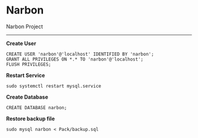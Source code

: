 # Narbon

Narbon Project

---

**Create User**
```mysql
CREATE USER 'narbon'@'localhost' IDENTIFIED BY 'narbon';
GRANT ALL PRIVILEGES ON *.* TO 'narbon'@'localhost';
FLUSH PRIVILEGES;
```

**Restart Service**
```
sudo systemctl restart mysql.service
```

**Create Database**
```mysql
CREATE DATABASE narbon;
```

**Restore backup file**
```
sudo mysql narbon < Pack/backup.sql
```